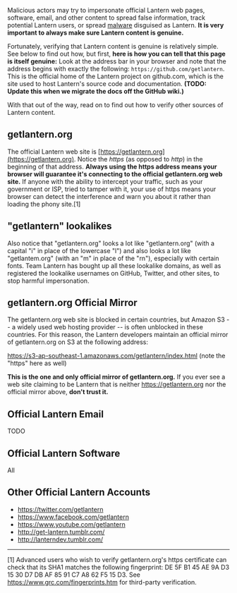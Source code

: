 Malicious actors may try to impersonate official Lantern web pages, software, email, and other content to spread false information, track potential Lantern users, or spread [malware](https://en.wikipedia.org/wiki/Malware) disguised as Lantern. **It is very important to always make sure Lantern content is genuine.**

Fortunately, verifying that Lantern content is genuine is relatively simple. See below to find out how, but first, **here is how you can tell that this page is itself genuine:** Look at the address bar in your browser and note that the address begins with exactly the following: `https://github.com/getlantern`. This is the official home of the Lantern project on github.com, which is the site used to host Lantern's source code and documentation. **(TODO: Update this when we migrate the docs off the GitHub wiki.)**

With that out of the way, read on to find out how to verify other sources of Lantern content.

## getlantern.org

The official Lantern web site is [https://getlantern.org](https://getlantern.org). Notice the *https* (as opposed to *http*) in the beginning of that address. **Always using the https address means your browser will guarantee it's connecting to the official getlantern.org web site.** If anyone with the ability to intercept your traffic, such as your government or ISP, tried to tamper with it, your use of https means your browser can detect the interference and warn you about it rather than loading the phony site.[1]

## "getlantern" lookalikes

Also notice that "getlantern.org" looks a lot like "getIantern.org" (with a capital "i" in place of the lowercase "l") and also looks a lot like "getlantem.org" (with an "m" in place of the "rn"), especially with certain fonts. Team Lantern has bought up all these lookalike domains, as well as registered the lookalike usernames on GitHub, Twitter, and other sites, to stop harmful impersonation.

## getlantern.org Official Mirror

The getlantern.org web site is blocked in certain countries, but Amazon S3 -- a widely used web hosting provider -- is often unblocked in these countries. For this reason, the Lantern developers maintain an official mirror of getlantern.org on S3 at the following address:

https://s3-ap-southeast-1.amazonaws.com/getlantern/index.html (note the "https" here as well)

**This is the one and only official mirror of getlantern.org.** If you ever see a web site claiming to be Lantern that is neither https://getlantern.org nor the official mirror above, **don't trust it.**

## Official Lantern Email

TODO

## Official Lantern Software

All 

## Other Official Lantern Accounts

- https://twitter.com/getlantern
- https://www.facebook.com/getlantern
- https://www.youtube.com/getlantern
- http://get-lantern.tumblr.com/
- http://lanterndev.tumblr.com/


***

[1] Advanced users who wish to verify getlantern.org's https certificate can check that its SHA1 matches the following fingerprint: DE 5F B1 45 AE 9A D3 15 30 D7 DB AF 85 91 C7 A8 62 F5 15 D3. See https://www.grc.com/fingerprints.htm for third-party verification.